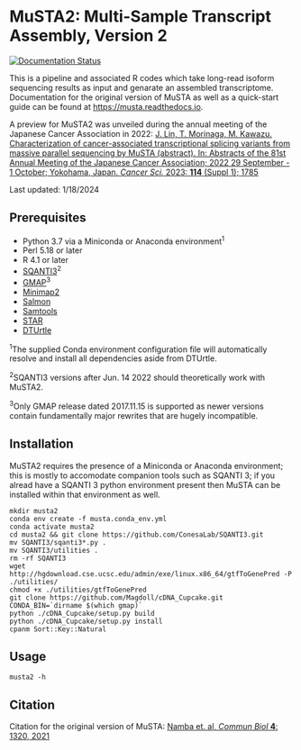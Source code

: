 # MuSTA2: Multi-Sample Transcript Assembly, Version 2

[![Documentation Status](https://readthedocs.org/projects/musta/badge/?version=latest)](https://musta.readthedocs.io/en/latest/?badge=latest)

This is a pipeline and associated R codes which take long-read isoform sequencing results as input and genarate an assembled transcriptome.
Documentation for the original version of MuSTA as well as a quick-start guide can be found at https://musta.readthedocs.io.

A preview for MuSTA2 was unveiled during the annual meeting of the Japanese Cancer Association in 2022: [J. Lin, T. Morinaga, M. Kawazu. Characterization of cancer-associated transcriptional splicing variants from massive parallel sequencing by MuSTA (abstract). In: Abstracts of the 81st Annual Meeting of the Japanese Cancer Association; 2022 29 September - 1 October; Yokohama, Japan. _Cancer Sci._ 2023: **114** (Suppl 1); 1785](https://doi.org/10.1111/cas.15742)

Last updated: 1/18/2024

## Prerequisites
* Python 3.7 via a Miniconda or Anaconda environment<sup>1</sup>
* Perl 5.18 or later
* R 4.1 or later
* [SQANTI3](https://github.com/ConesaLab/SQANTI3.git)<sup>2</sup>
* [GMAP](http://research-pub.gene.com/gmap/)<sup>3</sup>
* [Minimap2](https://github.com/lh3/minimap2)
* [Salmon](https://github.com/COMBINE-lab/salmon)
* [Samtools](https://github.com/samtools/samtools)
* [STAR](https://github.com/alexdobin/STAR)
* [DTUrtle](https://github.com/TobiTekath/DTUrtle)

<sup>1</sup>The supplied Conda environment configuration file will automatically resolve and install all dependencies aside from DTUrtle.

<sup>2</sup>SQANTI3 versions after Jun. 14 2022 should theoretically work with MuSTA2.

<sup>3</sup>Only GMAP release dated 2017.11.15 is supported as newer versions contain fundamentally major rewrites that are hugely incompatible.

## Installation

MuSTA2 requires the presence of a Miniconda or Anaconda environment; this is mostly to accomodate companion tools such as SQANTI 3; if you alread have a SQANTI 3 python environment present then MuSTA can be installed within that environment as well.

```
mkdir musta2
conda env create -f musta.conda_env.yml
conda activate musta2
cd musta2 && git clone https://github.com/ConesaLab/SQANTI3.git
mv SQANTI3/sqanti3*.py .
mv SQANTI3/utilities .
rm -rf SQANTI3
wget http://hgdownload.cse.ucsc.edu/admin/exe/linux.x86_64/gtfToGenePred -P ./utilities/
chmod +x ./utilities/gtfToGenePred 
git clone https://github.com/Magdoll/cDNA_Cupcake.git
CONDA_BIN=`dirname $(which gmap)`
python ./cDNA_Cupcake/setup.py build
python ./cDNA_Cupcake/setup.py install
cpanm Sort::Key::Natural
```

## Usage

`musta2 -h`

## Citation
Citation for the original version of MuSTA: [Namba et. al, _Commun Biol_ **4**: 1320, 2021](https://www.nature.com/articles/s42003-021-02833-4)

